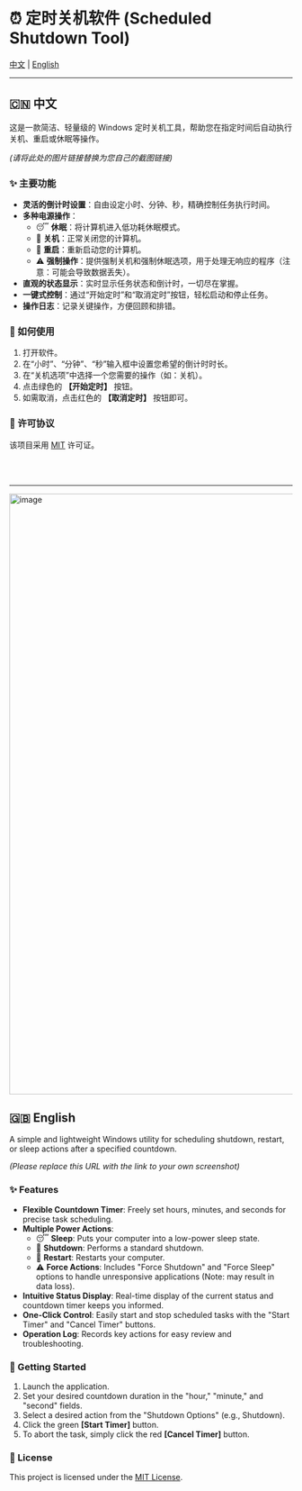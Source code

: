 # ⏰ 定时关机软件 (Scheduled Shutdown Tool)

[中文](#中文) | [English](#english)

---

## 🇨🇳 中文

这是一款简洁、轻量级的 Windows 定时关机工具，帮助您在指定时间后自动执行关机、重启或休眠等操作。


*(请将此处的图片链接替换为您自己的截图链接)*

### ✨ 主要功能

*   **灵活的倒计时设置**：自由设定小时、分钟、秒，精确控制任务执行时间。
*   **多种电源操作**：
    *   😴 **休眠**：将计算机进入低功耗休眠模式。
    *   🔌 **关机**：正常关闭您的计算机。
    *   🔄 **重启**：重新启动您的计算机。
    *   ⚠️ **强制操作**：提供强制关机和强制休眠选项，用于处理无响应的程序（注意：可能会导致数据丢失）。
*   **直观的状态显示**：实时显示任务状态和倒计时，一切尽在掌握。
*   **一键式控制**：通过“开始定时”和“取消定时”按钮，轻松启动和停止任务。
*   **操作日志**：记录关键操作，方便回顾和排错。

### 🚀 如何使用

1.  打开软件。
2.  在“小时”、“分钟”、“秒”输入框中设置您希望的倒计时时长。
3.  在“关机选项”中选择一个您需要的操作（如：关机）。
4.  点击绿色的 **【开始定时】** 按钮。
5.  如需取消，点击红色的 **【取消定时】** 按钮即可。

### 📄 许可协议

该项目采用 [MIT](https://opensource.org/licenses/MIT) 许可证。

<br>
<br>

---
<img width="784" height="1067" alt="image" src="https://github.com/user-attachments/assets/c8c930ee-56a9-4f01-8f3c-1f8480f6b2e7" />

## 🇬🇧 English

A simple and lightweight Windows utility for scheduling shutdown, restart, or sleep actions after a specified countdown.


*(Please replace this URL with the link to your own screenshot)*

### ✨ Features

*   **Flexible Countdown Timer**: Freely set hours, minutes, and seconds for precise task scheduling.
*   **Multiple Power Actions**:
    *   😴 **Sleep**: Puts your computer into a low-power sleep state.
    *   🔌 **Shutdown**: Performs a standard shutdown.
    *   🔄 **Restart**: Restarts your computer.
    *   ⚠️ **Force Actions**: Includes "Force Shutdown" and "Force Sleep" options to handle unresponsive applications (Note: may result in data loss).
*   **Intuitive Status Display**: Real-time display of the current status and countdown timer keeps you informed.
*   **One-Click Control**: Easily start and stop scheduled tasks with the "Start Timer" and "Cancel Timer" buttons.
*   **Operation Log**: Records key actions for easy review and troubleshooting.

### 🚀 Getting Started

1.  Launch the application.
2.  Set your desired countdown duration in the "hour," "minute," and "second" fields.
3.  Select a desired action from the "Shutdown Options" (e.g., Shutdown).
4.  Click the green **[Start Timer]** button.
5.  To abort the task, simply click the red **[Cancel Timer]** button.

### 📄 License

This project is licensed under the [MIT License](https://opensource.org/licenses/MIT).
